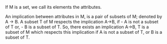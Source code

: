 If M is a set, we call its elements the attributes. 

An implication between attributes in M, is a pair of subsets of M; denoted by A -> B. 
A subset T of M respects the implication A->B, if
    - A is not a subset of T or, 
    - B is a subset of T. 
    So, there exists an implication A->B, T is a subset of M which respects this implication if A is not a subset of T, or B is a subset of T. 

